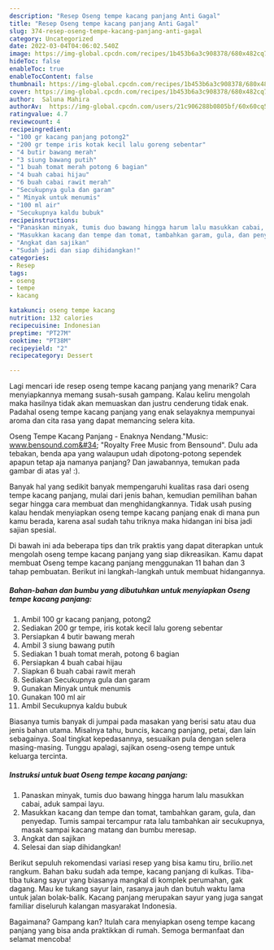 ```yaml
---
description: "Resep Oseng tempe kacang panjang Anti Gagal"
title: "Resep Oseng tempe kacang panjang Anti Gagal"
slug: 374-resep-oseng-tempe-kacang-panjang-anti-gagal
category: Uncategorized
date: 2022-03-04T04:06:02.540Z
image: https://img-global.cpcdn.com/recipes/1b453b6a3c908378/680x482cq70/oseng-tempe-kacang-panjang-foto-resep-utama.jpg
hideToc: false
enableToc: true
enableTocContent: false
thumbnail: https://img-global.cpcdn.com/recipes/1b453b6a3c908378/680x482cq70/oseng-tempe-kacang-panjang-foto-resep-utama.jpg
cover: https://img-global.cpcdn.com/recipes/1b453b6a3c908378/680x482cq70/oseng-tempe-kacang-panjang-foto-resep-utama.jpg
author:  Saluna Mahira
authorAv:  https://img-global.cpcdn.com/users/21c906288b0805bf/60x60cq50/avatar.jpg
ratingvalue: 4.7
reviewcount: 4
recipeingredient:
- "100 gr kacang panjang potong2"
- "200 gr tempe iris kotak kecil lalu goreng sebentar"
- "4 butir bawang merah"
- "3 siung bawang putih"
- "1 buah tomat merah potong 6 bagian"
- "4 buah cabai hijau"
- "6 buah cabai rawit merah"
- "Secukupnya gula dan garam"
- " Minyak untuk menumis"
- "100 ml air"
- "Secukupnya kaldu bubuk"
recipeinstructions:
- "Panaskan minyak, tumis duo bawang hingga harum lalu masukkan cabai, aduk sampai layu."
- "Masukkan kacang dan tempe dan tomat, tambahkan garam, gula, dan penyedap. Tumis sampai tercampur rata lalu tambahkan air secukupnya, masak sampai kacang matang dan bumbu meresap."
- "Angkat dan sajikan"
- "Sudah jadi dan siap dihidangkan!"
categories:
- Resep
tags:
- oseng
- tempe
- kacang

katakunci: oseng tempe kacang 
nutrition: 132 calories
recipecuisine: Indonesian
preptime: "PT27M"
cooktime: "PT38M"
recipeyield: "2"
recipecategory: Dessert

---
```



Lagi mencari ide resep oseng tempe kacang panjang yang menarik? Cara menyiapkannya memang susah-susah gampang. Kalau keliru mengolah maka hasilnya tidak akan memuaskan dan justru cenderung tidak enak. Padahal oseng tempe kacang panjang yang enak selayaknya mempunyai aroma dan cita rasa yang dapat memancing selera kita.


Oseng Tempe Kacang Panjang - Enaknya Nendang.&#34;Music: www.bensound.com&#34; &#34;Royalty Free Music from Bensound&#34;. Dulu ada tebakan, benda apa yang walaupun udah dipotong-potong sependek apapun tetap aja namanya panjang? Dan jawabannya, temukan pada gambar di atas ya! :).

Banyak hal yang sedikit banyak mempengaruhi kualitas rasa dari oseng tempe kacang panjang, mulai dari jenis bahan, kemudian pemilihan bahan segar hingga cara membuat dan menghidangkannya. Tidak usah pusing kalau hendak menyiapkan oseng tempe kacang panjang enak di mana pun kamu berada, karena asal sudah tahu triknya maka hidangan ini bisa jadi sajian spesial.


Di bawah ini ada beberapa tips dan trik praktis yang dapat diterapkan untuk mengolah oseng tempe kacang panjang yang siap dikreasikan. Kamu dapat membuat Oseng tempe kacang panjang menggunakan 11 bahan dan 3 tahap pembuatan. Berikut ini langkah-langkah untuk membuat hidangannya.

<!--inarticleads1-->

##### Bahan-bahan dan bumbu yang dibutuhkan untuk menyiapkan Oseng tempe kacang panjang:

1. Ambil 100 gr kacang panjang, potong2
1. Sediakan 200 gr tempe, iris kotak kecil lalu goreng sebentar
1. Persiapkan 4 butir bawang merah
1. Ambil 3 siung bawang putih
1. Sediakan 1 buah tomat merah, potong 6 bagian
1. Persiapkan 4 buah cabai hijau
1. Siapkan 6 buah cabai rawit merah
1. Sediakan Secukupnya gula dan garam
1. Gunakan  Minyak untuk menumis
1. Gunakan 100 ml air
1. Ambil Secukupnya kaldu bubuk


Biasanya tumis banyak di jumpai pada masakan yang berisi satu atau dua jenis bahan utama. Misalnya tahu, buncis, kacang panjang, petai, dan lain sebagainya. Soal tingkat kepedasannya, sesuaikan pula dengan selera masing-masing. Tunggu apalagi, sajikan oseng-oseng tempe untuk keluarga tercinta. 

<!--inarticleads2-->

##### Instruksi untuk buat Oseng tempe kacang panjang:

1. Panaskan minyak, tumis duo bawang hingga harum lalu masukkan cabai, aduk sampai layu.
1. Masukkan kacang dan tempe dan tomat, tambahkan garam, gula, dan penyedap. Tumis sampai tercampur rata lalu tambahkan air secukupnya, masak sampai kacang matang dan bumbu meresap.
1. Angkat dan sajikan
1. Selesai dan siap dihidangkan!

Berikut sepuluh rekomendasi variasi resep yang bisa kamu tiru, brilio.net rangkum. Bahan baku sudah ada tempe, kacang panjang di kulkas. Tiba-tiba tukang sayur yang biasanya mangkal di komplek perumahan, gak dagang. Mau ke tukang sayur lain, rasanya jauh dan butuh waktu lama untuk jalan bolak-balik. Kacang panjang merupakan sayur yang juga sangat familiar diseluruh kalangan masyarakat Indonesia. 

Bagaimana? Gampang kan? Itulah cara menyiapkan oseng tempe kacang panjang yang bisa anda praktikkan di rumah. Semoga bermanfaat dan selamat mencoba!
